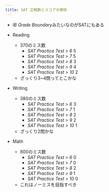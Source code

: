 ```yaml
---
title: SAT 正解数とスコアの関係
---
```


* *IB Grade Boundary*みたいなのがSATにもある

* Reading
  
  * 370のミス数
    * *SAT Practice Test  > 6* 5
    * *SAT Practice Test  > 7* 5
    * *SAT Practice Test  > 8* 3
    * *SAT Practice Test  > 9* 4
    * *SAT Practice Test  > 10* 2
  * ざっくり3~4問ってとこかな
* Writing
  
  * 380のミス数
    * *SAT Practice Test  > 6* 3
    * *SAT Practice Test  > 7* 1
    * *SAT Practice Test  > 8* 2
    * *SAT Practice Test  > 9* 2
    * *SAT Practice Test  > 10* 1
  * ざっくり2問かな
* Math
  
  * 800のミス数
    * *SAT Practice Test  > 6* 0
    * *SAT Practice Test  > 7* 0
    * *SAT Practice Test  > 8* 2
    * *SAT Practice Test  > 9* 1
    * *SAT Practice Test  > 10* 0
  * これはノーミスを目指すべき
